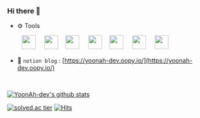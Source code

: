 ### Hi there 👋 

 - ⚙️ Tools

ㅤ
ㅤ
 <img height="32" width="32" src="https://unpkg.com/simple-icons@v4/icons/ios.svg" /> ㅤ
  <img height="32" width="32" src="https://unpkg.com/simple-icons@v4/icons/swift.svg" />ㅤ
 <img height="32" width="32" src="https://unpkg.com/simple-icons@v4/icons/node-dot-js.svg" /> ㅤ
<img height="32" width="32" src="https://unpkg.com/simple-icons@v4/icons/javascript.svg" />ㅤ
<img height="32" width="32" src="https://unpkg.com/simple-icons@v4/icons/react.svg" /> ㅤ
<img height="32" width="32" src="https://unpkg.com/simple-icons@v4/icons/sketch.svg" /> ㅤ
<img height="32" width="32" src="https://unpkg.com/simple-icons@v4/icons/git.svg" />
 
 
 - 🙌 `notion blog`  : [https://yoonah-dev.oopy.io/](https://yoonah-dev.oopy.io/)

<br>

[![YoonAh-dev's github stats](https://github-readme-stats.vercel.app/api?username=YoonAh-dev&show_icons=true)](https://github.com/YoonAh-dev/github-readme-stats)


[![solved.ac tier](http://mazassumnida.wtf/api/mini/generate_badge?boj=prism_900408)](https://solved.ac/prism_900408)
[![Hits](https://hits.seeyoufarm.com/api/count/incr/badge.svg?url=https%3A%2F%2Fgithub.com%2FYoonAh-dev&count_bg=%23A670BE&title_bg=%23BEBCBC&icon=&icon_color=%23C2C2C2&title=hits&edge_flat=false)](https://hits.seeyoufarm.com)


<!--
**YoonAh-dev/YoonAh-dev** is a ✨ _special_ ✨ repository because its `README.md` (this file) appears on your GitHub profile.

Here are some ideas to get you started:

- 🔭 I’m currently working on ...
- 🌱 I’m currently learning ...
- 👯 I’m looking to collaborate on ...
- 🤔 I’m looking for help with ...
- 💬 Ask me about ...
- 📫 How to reach me: ...
- 😄 Pronouns: ...
- ⚡ Fun fact: ...
-->
